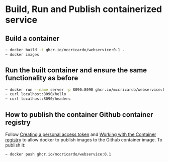 # Build, Run and Publish containerized service

## Build a container
```sh
~ docker build -t ghcr.io/mccricardo/webservice:0.1 .
~ docker images
```

## Run the built container and ensure the same functionality as before
```sh
~ docker run --name server -p 8090:8090 ghcr.io/mccricardo/webservice:0.1
~ curl localhost:8090/hello
~ curl localhost:8090/headers
```

## How to publish the container Github container registry
Follow [Creating a personal access token](https://docs.github.com/en/authentication/keeping-your-account-and-data-secure/creating-a-personal-access-token) and [Working with the Container registry](https://docs.github.com/en/packages/working-with-a-github-packages-registry/working-with-the-container-registry) to allow docker to publish images to the Github container image. To publish it:
```sh
~ docker push ghcr.io/mccricardo/webservice:0.1
```


